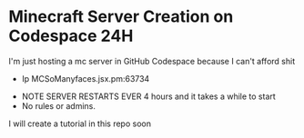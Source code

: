 # Minecraft Server Creation on Codespace 24H
I'm just hosting a mc server in GitHub Codespace because I can't afford shit
* Ip MCSoManyfaces.jsx.pm:63734 
- NOTE SERVER RESTARTS EVER 4 hours  and it takes a while to start 
- No rules or admins.

I will create a tutorial in this repo soon

